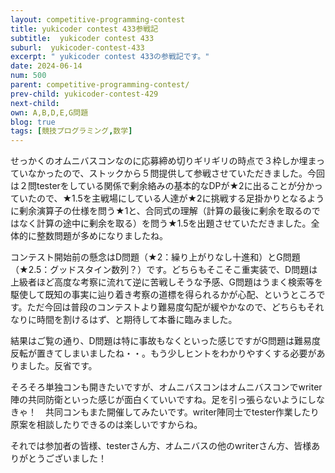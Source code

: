 ```yaml
---
layout: competitive-programming-contest
title: yukicoder contest 433参戦記
subtitle:  yukicoder contest 433
suburl:  yukicoder-contest-433
excerpt: " yukicoder contest 433の参戦記です。"
date: 2024-06-14
num: 500
parent: competitive-programming-contest/
prev-child: yukicoder-contest-429
next-child: 
own: A,B,D,E,G問題
blog: true
tags: [競技プログラミング,数学]
---
```


せっかくのオムニバスコンなのに応募締め切りギリギリの時点で３枠しか埋まっていなかったので、ストックから５問提供して参戦させていただきました。今回は２問testerをしている関係で剰余絡みの基本的なDPが★2に出ることが分かっていたので、★1.5を主戦場にしている人達が★2に挑戦する足掛かりとなるように剰余演算子の仕様を問う★1と、合同式の理解（計算の最後に剰余を取るのではなく計算の途中に剰余を取る）を問う★1.5を出題させていただきました。全体的に整数問題が多めになりましたね。

コンテスト開始前の懸念はD問題（★2：繰り上がりなし十進和）とG問題（★2.5：グッドスタイン数列？）です。どちらもそこそこ重実装で、D問題は上級者ほど高度な考察に流れて逆に苦戦しそうな予感、G問題はうまく検索等を駆使して既知の事実に辿り着き考察の道標を得られるかが心配、というところです。ただ今回は普段のコンテストより難易度勾配が緩やかなので、どちらもそれなりに時間を割けるはず、と期待して本番に臨みました。

結果はご覧の通り、D問題は特に事故もなくといった感じですがG問題は難易度反転が置きてしまいましたね・・。もう少しヒントをわかりやすくする必要がありました。反省です。

そろそろ単独コンも開きたいですが、オムニバスコンはオムニバスコンでwriter陣の共同防衛といった感じが面白くていいですね。足を引っ張らないようにしなきゃ！　共同コンもまた開催してみたいです。writer陣同士でtester作業したり原案を相談したりできるのは楽しいですからね。

それでは参加者の皆様、testerさん方、オムニバスの他のwriterさん方、皆様ありがとうございました！
